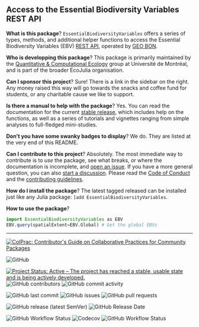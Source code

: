 ## Access to the Essential Biodiversity Variables REST API

**What is this package**? `EssentialBiodiversityVariables` offers a series of
types, methods, and additional helper functions to access the Essential
Biodiversity Variables (EBV) [REST API](https://portal.geobon.org/api-docs),
operated by [GEO BON](https://geobon.org/).

**Who is developping this package**? This package is primarily maintained by the
[Quantitative & Computational Ecology][qce] group at Université de Montréal, and
is part of the broader EcoJulia organisation.

[qce]: https://poisotlab.io/

**Can I sponsor this project**? Sure! There is a link in the sidebar on the right.
Any money raised this way will go towards the snacks and coffee fund for students,
or any charitable cause we like to support.

**Is there a manual to help with the package**? Yes. You can read the
documentation for the current [stable release][stable], which includes help on
the functions, as well as a series of tutorials and vignettes ranging from
simple analyses to full-fledged mini-studies.

[stable]: https://ecojulia.github.io/EssentialBiodiversityVariables.jl/stable/

**Don't you have some swanky badges to display**? We do. They are listed at the
very end of this README.

**Can I contribute to this project**? Absolutely. The most immediate way to
contribute is to *use* the package, see what breaks, or where the documentation
is incomplete, and [open an issue]. If you have a more general question, you can
also [start a discussion]. Please read the [Code of Conduct][CoC] and the
[contributing guidelines][contr].

[CoC]: https://github.com/EcoJulia/EssentialBiodiversityVariables.jl/blob/master/CODE_OF_CONDUCT.md
[contr]: https://github.com/EcoJulia/EssentialBiodiversityVariables.jl/blob/master/CONTRIBUTING.md
[open an issue]: https://github.com/EcoJulia/EssentialBiodiversityVariables.jl/issues
[start a discussion]: https://github.com/EcoJulia/EssentialBiodiversityVariables.jl/discussions

**How do I install the package**? The latest tagged released can be installed
just like any Julia package: `]add EssentialBiodiversityVariables`.

**How to use the package**?

~~~julia
import EssentialBiodiversityVariables as EBV
EBV.query(spatialExtent=EBV.Global) # Get the global EBVs
~~~

---

[![ColPrac: Contributor's Guide on Collaborative Practices for Community Packages](https://img.shields.io/badge/ColPrac-Contributor's%20Guide-blueviolet)](https://github.com/SciML/ColPrac)

![GitHub](https://img.shields.io/github/license/EcoJulia/EssentialBiodiversityVariables.jl)

[![Project Status: Active – The project has reached a stable, usable state and is being actively developed.](https://www.repostatus.org/badges/latest/active.svg)](https://www.repostatus.org/#active) ![GitHub contributors](https://img.shields.io/github/contributors/EcoJulia/EssentialBiodiversityVariables.jl) ![GitHub commit activity](https://img.shields.io/github/commit-activity/m/EcoJulia/EssentialBiodiversityVariables.jl)

![GitHub last commit](https://img.shields.io/github/last-commit/EcoJulia/EssentialBiodiversityVariables.jl) ![GitHub issues](https://img.shields.io/github/issues-raw/EcoJulia/EssentialBiodiversityVariables.jl) ![GitHub pull requests](https://img.shields.io/github/issues-pr-raw/EcoJulia/EssentialBiodiversityVariables.jl)

![GitHub release (latest SemVer)](https://img.shields.io/github/v/release/EcoJulia/EssentialBiodiversityVariables.jl?sort=semver) ![GitHub Release Date](https://img.shields.io/github/release-date/EcoJulia/EssentialBiodiversityVariables.jl)

![GitHub Workflow Status](https://img.shields.io/github/workflow/status/EcoJulia/EssentialBiodiversityVariables.jl/CI?label=CI%20workflow) ![Codecov](https://img.shields.io/codecov/c/github/EcoJulia/EssentialBiodiversityVariables.jl) ![GitHub Workflow Status](https://img.shields.io/github/workflow/status/EcoJulia/EssentialBiodiversityVariables.jl/Documentation?label=Documentation%20workflow)
